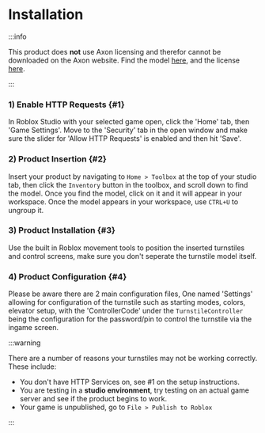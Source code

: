 # Installation

:::info

This product does **not** use Axon licensing and therefor cannot be downloaded on the Axon website. Find the model [here](https://create.roblox.com/marketplace/asset/6821432149/), and the license [here](https://www.roblox.com/game-pass/12447387).

:::

### 1) Enable HTTP Requests {#1}
In Roblox Studio with your selected game open, click the 'Home' tab, then 'Game Settings'. Move to the 'Security' tab in the open window and make sure the slider for 'Allow HTTP Requests' is enabled and then hit 'Save'.

### 2) Product Insertion {#2}
Insert your product by navigating to `Home > Toolbox` at the top of your studio tab, then click the `Inventory` button in the toolbox, and scroll down to find the model. Once you find the model, click on it and it will appear in your workspace. Once the model appears in your workspace, use `CTRL+U` to ungroup it.

### 3) Product Installation {#3}
Use the built in Roblox movement tools to position the inserted turnstiles and control screens, make sure you don't seperate the turnstile model itself.

### 4) Product Configuration {#4}
Please be aware there are 2 main configuration files, One named 'Settings' allowing for configuration of the turnstile such as starting modes, colors, elevator setup, with the 'ControllerCode' under the `TurnstileController` being the configuration for the password/pin to control the turnstile via the ingame screen.

:::warning

There are a number of reasons your turnstiles may not be working correctly. These include:
- You don't have HTTP Services on, see #1 on the setup instructions.
- You are testing in a **studio environment**, try testing on an actual game server and see if the product begins to work.
- Your game is unpublished, go to `File > Publish to Roblox`

:::
